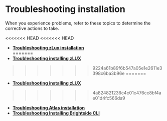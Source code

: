 # Troubleshooting installation

When you experience problems, refer to these topics to determine the corrective actions to take.

<<<<<<< HEAD
<<<<<<< HEAD
-   **[Troubleshooting zLux installation](../topics/mvd-troubleshoot.md)**  
=======
-   **[Troubleshooting installing zLUX](topics/mvd-troubleshoot.md)**
>>>>>>> 9224a61b89f6b547a05e1e2611e3398c6ba3b96e
=======
-   **[Troubleshooting installing zLUX](topics/mvd-troubleshoot.md)**
>>>>>>> 4a824821236c4c01c476cc8bf4ae01d4fc566da9
-   **[Troubleshooting Atlas installation](../topics/atlas-troubleshoot.md)**  
-   **[Troubleshooting Installing Brightside CLI](cli-troubleshootinginstallingcli.md)**  
